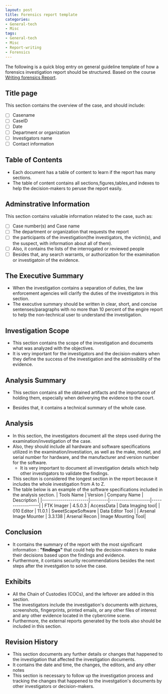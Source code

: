 ```yaml
---
layout: post
title: Forensics report template
categories:
- General-tech
- Misc
tags:
- General-tech
- Misc
- Report-writing
- Forensics
---
```


The following is a quick blog entry on general guideline template of how a forensics investigation report should be structured. Based on the course [Writing forensics Report](https://academy.cyber5w.com/courses/take/writing-forensics-report/pdfs/24032338-forensics-report-sections).

## Title page

This section contains the overview of the case, and should include:

- [ ] Casename
- [ ] CaseID
- [ ] Date
- [ ] Department or organization
- [ ] Investigators name
- [ ] Contact information

## Table of Contents

- Each document has a table of content to learn if the report has many sections.
- The table of content contains all sections,figures,tables,and indexes to help the decision-makers to peruse the report easily.

## Adminstrative Information

This section contains valuable information related to the case, such as:

- [ ] Case number(s) and Case name
- [ ] The department or organization that requests the report
- [ ] the participants of the investigation(the investigators, the victim(s), and the suspect, with information about all of them).
- [ ] Also, it contains the lists of the interrogated or reviewed people
- [ ] Besides that, any search warrants, or authorization for the examination or investigatoin of the evidence.

## The Executive Summary

- When the investigation contains a separation of duties, the law enforcement agencies will clarify the duties of the investigators in this section.
- The executive summary should be written in clear, short, and concise sentenses/paragraphs with no more than 10 percent of the engire report to help the non-technical user to understand the investigation.

## Investigation Scope

- This section contains the scope of the investigation and documents what was analyzed with the objectives.
- It is very important for the investigators and the decision-makers when they define the success of the investigation and the admissibility of the evidence.

## Analysis Summary

- This section contains all the obtained artifacts and the importance of holding them, especially when deliverying the evidence to the court.

- Besides that, it contains a technical summary of the whole case.

## Analysis

- In this section, the investigators document all the steps used during the examination/investigation of the case.
- Also, they should include all hardware and software specifications utilized in the examination/investiation, as well as the make, model, and serial number for hardware, and the manufacturer and version number for the software.
  - It is very important to document all investigation details which help other investigators to validate the findings.
- This seciton is considered the longest section in the report because it includes the whole investigation from A to Z.
- The table below is an example of the software specifications included in the analysis section.
| Tools Name            | Version | Company Name       | Description      |
|-----------------------|---------|--------------------|------------------|
| FTK Imager            | 4.5.0.3 | AccessData         | Data Imaging tool|
| 010 Editor            | 11.0.1  | SweetScapeSoftware | Data Editor Tool |
| Arsenal Image Mounter | 3.3.138 | Arsenal Recon      | Image Mounting Tool|

## Conclusion

- It contains the summary of the report with the most significant information : **"findings"** that could help the decision-makers to make their decisions based upon the findings and evidence.
- Furthermore, it contains security recommendations besides the next steps after the investgation to solve the case.

## Exhibits

- All the Chain of Custodies (COCs), and the leftover are added in this section.
- The investigators include the investigation's documents with pictures, screenshots, fingerprints, printed emails, or any other files of interest and any other evidence located in the cybercrime scene.
- Furthermore, the external reports generated by the tools also should be included in this section.

## Revision History

- This section documents any further details or changes that happened to the investigation that affected the investigation documents.
- It contains the date and time, the changes, the editors, and any other notes
- This section is necessary to follow up the investigation process and tracking the changes that happened to the investgation's documents by other investigators or decision-makers.
